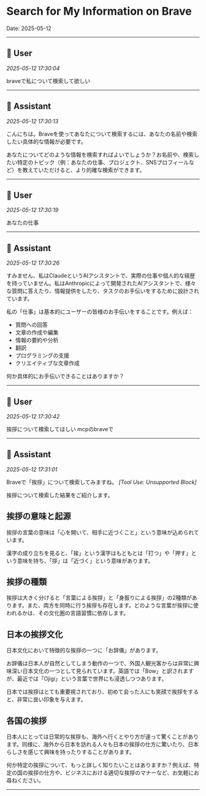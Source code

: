 # Search for My Information on Brave

Date: 2025-05-12

---

## 👤 User
*2025-05-12 17:30:04*

braveで私について検索して欲しい

---

## 🤖 Assistant
*2025-05-12 17:30:13*

こんにちは。Braveを使ってあなたについて検索するには、あなたの名前や検索したい具体的な情報が必要です。

あなたについてどのような情報を検索すればよいでしょうか？お名前や、検索したい特定のトピック（例：あなたの仕事、プロジェクト、SNSプロフィールなど）を教えていただけると、より的確な検索ができます。

---

## 👤 User
*2025-05-12 17:30:19*

あなたの仕事

---

## 🤖 Assistant
*2025-05-12 17:30:26*

すみません、私はClaudeというAIアシスタントで、実際の仕事や個人的な経歴を持っていません。私はAnthropicによって開発されたAIアシスタントで、様々な質問に答えたり、情報提供をしたり、タスクのお手伝いをするために設計されています。

私の「仕事」は基本的にユーザーの皆様のお手伝いをすることです。例えば：
- 質問への回答
- 文章の作成や編集
- 情報の要約や分析
- 翻訳
- プログラミングの支援
- クリエイティブな文章作成

何か具体的にお手伝いできることはありますか？

---

## 👤 User
*2025-05-12 17:30:42*

挨拶について検索してほしい mcpのbraveで

---

## 🤖 Assistant
*2025-05-12 17:31:01*

Braveで「挨拶」について検索してみますね。
*[Tool Use: Unsupported Block]*



挨拶について検索した結果をご紹介します。

## 挨拶の意味と起源

挨拶の言葉の意味は「心を開いて、相手に近づくこと」という意味が込められています。

漢字の成り立ちを見ると、「挨」という漢字はもともとは「打つ」や「押す」という意味を持ち、「拶」は「近づく」という意味があります。

## 挨拶の種類

挨拶は大きく分けると「言葉による挨拶」と「身振りによる挨拶」の2種類があります。また、両方を同時に行う挨拶も存在します。どのような言葉が挨拶に使われるかは、その文化圏の言語習慣に依存します。

## 日本の挨拶文化

日本文化において特徴的な挨拶の一つに「お辞儀」があります。

お辞儀は日本人が自然としてしまう動作の一つで、外国人観光客からは非常に興味深い日本文化の一つとして見られています。英語では「Bow」と訳されますが、最近では「Ojigi」という言葉で世界にも浸透しつつあります。

日本では挨拶はとても重要視されており、初めて会った人にも笑顔で挨拶をすると、非常に良い印象を与えます。

## 各国の挨拶

日本人にとっては日常的な挨拶も、海外へ行くとやり方が違って驚くことがあります。同様に、海外から日本を訪れる人々も日本の挨拶の仕方に驚いたり、日本らしさを感じて興味を持ったりすることがあります。

何か特定の挨拶について、もっと詳しく知りたいことはありますか？例えば、特定の国の挨拶の仕方や、ビジネスにおける適切な挨拶のマナーなど、お気軽にお尋ねください。

---
